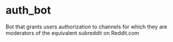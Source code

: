 auth_bot
========

Bot that grants users authorization to channels for which they are moderators of the equivalent subreddit on Reddit.com